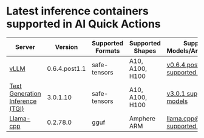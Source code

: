 # Latest inference containers supported in AI Quick Actions

| Server                                                                                                          | Version     |Supported Formats|Supported Shapes| Supported Models/Architectures                                                                                                  |
|-----------------------------------------------------------------------------------------------------------------|-------------|-----------------|----------------|---------------------------------------------------------------------------------------------------------------------------------|
| [vLLM](https://github.com/vllm-project/vllm/releases/tag/v0.6.4.post1)                                          | 0.6.4.post1.1 |safe-tensors|A10, A100, H100| [v0.6.4.post1 supported models](https://docs.vllm.ai/en/v0.6.4.post1/models/supported_models.html)                   |
| [Text Generation Inference (TGI)](https://github.com/huggingface/text-generation-inference/releases/tag/v3.0.1) | 3.0.1.10     |safe-tensors|A10, A100, H100| [v3.0.1 supported models](https://github.com/huggingface/text-generation-inference/blob/v3.0.1/docs/source/supported_models.md) |
| [Llama-cpp](https://github.com/abetlen/llama-cpp-python/releases/tag/v0.2.78)                                   | 0.2.78.0    |gguf|Amphere ARM| [llama.cpp@fd5ea0f supported models](https://github.com/ggerganov/llama.cpp/tree/fd5ea0f897ecb3659d6c269ef6f3d833e865ead7)      |


<!-- 
The below content is hidden in the markdown, useful for updating the above table:

- Steps to find supported models list: 
1. vLLM
    - Visit the vLLM documentation page for supported models https://docs.vllm.ai/en/latest/models/supported_models.html
    - In the bottom right, switch to the required vLLM version. 

2. TGI
    - Visit the supported models page in TGI github repo https://github.com/huggingface/text-generation-inference/blob/main/docs/source/supported_models.md
    - Select the version tag on the left pane, for example v2.0.1. 
3. Llama-cpp-python
    - Visit the llama-cpp-python repo and select the version tag. For example: https://github.com/abetlen/llama-cpp-python/tree/v0.2.78/vendor
    - Click on the llama.cpp commit used by this version.
    - Scroll down in the readme page and find the section on Supported Models. Link to the section if a hyperlink is available, else link the markdown.
-->   
